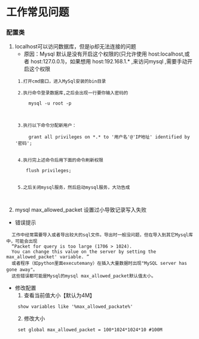 # 工作常见问题
### 配置类
1. localhost可以访问数据库，但是ip却无法连接的问题
   * 原因：Mysql 默认是没有开启这个权限的(只允许使用 host:localhost,或者 host:127.0.0.1)，如果想用  host:192.168.1.* ,来访问mysql ,需要手动开启这个权限
   ```
    1.打开cmd窗口，进入MySql安装的bin目录

    2.执行命令登录数据库,之后会出现一行要你输入密码的

        mysql -u root -p



    3.执行以下命令分配新用户：

        grant all privileges on *.* to '用户名'@'IP地址' identified by '密码';


    4.执行完上述命令后用下面的命令刷新权限

       flush privileges;


    5.之后关闭mysql服务，然后启动mysql服务，大功告成

 
   ```
2. mysql max_allowed_packet 设置过小导致记录写入失败
  * 错误提示
  ```
    工作中经常需要导入或者导出较大的sql文件。导出时一般没问题，但在导入到其它Mysql库中，可能会出现
	“Packet for query is too large (1706 > 1024). 
	You can change this value on the server by setting the max_allowed_packet' variable. ”
	或者程序（如python里面executemany）在插入大量数据时出现"MySQL server has gone away"。
	这些错误都可能是Mysql的mysql max_allowed_packet默认值太小。
  ```  
  * 修改配置
	1. 查看当前值大小【默认为4M】
	```
	 show variables like '%max_allowed_packate%'
	```
	2. 修改大小
	```
	 set global max_allowed_packet = 100*1024*1024*10 #100M
	```